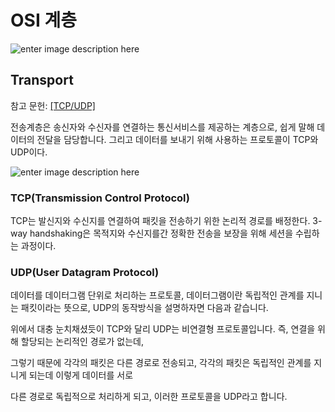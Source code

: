 # OSI 계층

![enter image description here](https://t1.daumcdn.net/cfile/tistory/99F6363359FDDC9E1F)


## Transport
참고 문헌:  [[TCP/UDP]](https://mangkyu.tistory.com/15)

전송계층은 송신자와 수신자를 연결하는 통신서비스를 제공하는 계층으로, 쉽게 말해 데이터의 전달을 담당합니다. 그리고 데이터를 보내기 위해 사용하는 프로토콜이 TCP와 UDP이다. 

![enter image description here](https://t1.daumcdn.net/cfile/tistory/990C0F3359FDD3F80C)

### TCP(Transmission Control Protocol)

TCP는 발신지와 수신지를 연결하여 패킷을 전송하기 위한 논리적 경로를 배정한다. 3-way handshaking은 목적지와 수신지를간 정확한 전송을 보장을 위해 세션을 수립하는 과정이다.  

### UDP(User Datagram Protocol)

데이터를 데이터그램 단위로 처리하는 프로토콜, 데이터그램이란 독립적인 관계를 지니는 패킷이라는 뜻으로, UDP의 동작방식을 설명하자면 다음과 같습니다.

위에서 대충 눈치채셨듯이 TCP와 달리 UDP는 비연결형 프로토콜입니다. 즉, 연결을 위해 할당되는 논리적인 경로가 없는데,

그렇기 때문에 각각의 패킷은 다른 경로로 전송되고, 각각의 패킷은 독립적인 관계를 지니게 되는데 이렇게 데이터를 서로

다른 경로로 독립적으로 처리하게 되고, 이러한 프로토콜을 UDP라고 합니다.

<!--stackedit_data:
eyJoaXN0b3J5IjpbMTM5NzgwMDIyMywxNzY4MTQ0NDYzXX0=
-->